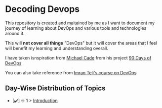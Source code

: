 # Decoding Devops

This repository is created and maitained by me as I want to document my journey of learning about DevOps and various tools and technologies around it.

This will **not cover all things** "DevOps" but it will cover the areas that I feel will benefit my learning and understanding overall.

I have taken isnspiration from [Michael Cade](https://github.com/MichaelCade) from his project [90 Days of DevOps](https://github.com/MichaelCade/90DaysOfDevOps)

You can also take reference from [Imran Teli's course on DevOps](https://www.udemy.com/course/decodingdevops)

## Day-Wise Distribution of Topics

- [✔️] ♾️ 1 > [Introduction](Days/day01.md)